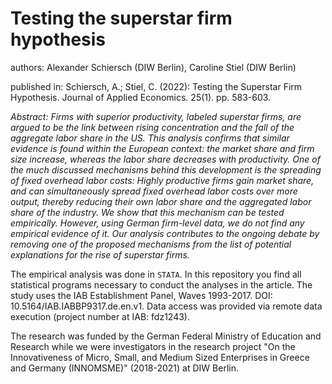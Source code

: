 # Testing the superstar firm hypothesis

authors: Alexander Schiersch (DIW Berlin), Caroline Stiel (DIW Berlin)

published in: Schiersch, A.; Stiel, C. (2022): Testing the Superstar Firm Hypothesis. Journal of Applied Economics.
25(1). pp. 583-603.

_Abstract: Firms with superior productivity, labeled superstar firms, are argued to be the link between rising concentration and the fall of the 
aggregate labor share in the US. This analysis confirms that similar evidence is found within the European context: the market share 
and firm size increase, whereas the labor share decreases with productivity. One of the much discussed mechanisms behind this  development is the spreading of fixed overhead labor costs: Highly productive firms gain market share, and can simultaneously spread 
fixed overhead labor costs over more output, thereby reducing their own labor share and the aggregated labor share of the industry. We show that this mechanism can be tested empirically. However, using German firm-level data, we do not find any empirical evidence of it. Our analysis contributes to the ongoing debate by removing one of the proposed mechanisms from the list of potential explanations for the rise of superstar firms._



The empirical analysis was done in `STATA`. In this repository you find all statistical programs necessary to conduct the analyses in the article. The study uses the IAB Establishment Panel, Waves 1993-2017. DOI: 10.5164/IAB.IABBP9317.de.en.v1. Data access was 
provided via remote data execution (project number at IAB: fdz1243).

The research was funded by the German Federal Ministry of Education and Research while we were investigators in the research project "On the Innovativeness of Micro, Small, and Medium Sized Enterprises in Greece and Germany (INNOMSME)" (2018-2021) at DIW Berlin.

